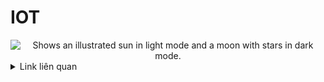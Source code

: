 
# IOT




<picture align="center">
  <img alt="Shows an illustrated sun in light mode and a moon with stars in dark mode." src="https://th.bing.com/th/id/R.85763d1bca17b367c6f8e547bf79689a?rik=IimII0J5byDsHw&riu=http%3a%2f%2f3.bp.blogspot.com%2f-2TMcbQ3tOJo%2fVZPw3R5GFXI%2fAAAAAAAAKf0%2focxrb2vbuuc%2fs1600%2fctrl%25252Balt%25252BMEOW-funny-cat-meme-computer.jpg&ehk=vPQlX%2fTow1yOpjrdqA1Ana5azAUxFuoYpPQtGrpGTP8%3d&risl=&pid=ImgRaw&r=0&sres=1&sresct=1"> 
</picture>


<details>
<summary>Link liên quan</summary>

  
| Name | URL |
|-----:|---------------|
|Realtime Database:|https://console.firebase.google.com/u/0/project/test-zkz/database/test-zkz-default-rtdb/data|
|Project Console:|https://console.firebase.google.com/project/test-zkz/overview|
|Hosting URL:|https://test-zkz.web.app|


</details>
